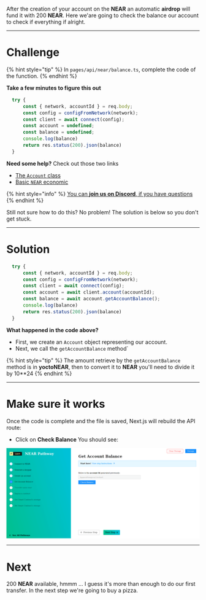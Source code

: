 After the creation of your account on the **NEAR** an automatic **airdrop** will fund it with 200 **NEAR**. Here we'are going to check the balance our account to check if everything if alright.

------------------------

# Challenge

{% hint style="tip" %}
In `pages/api/near/balance.ts`, complete the code of the function.
{% endhint %}

**Take a few minutes to figure this out**

```typescript
  try {
      const { network, accountId } = req.body;
      const config = configFromNetwork(network);       
      const client = await connect(config);
      const account = undefined;
      const balance = undefined;
      console.log(balance)
      return res.status(200).json(balance)
  }
```

**Need some help?** Check out those two links
* [The `Account` class](https://near.github.io/near-api-js/classes/account.account-1.html)  
* [Basic `NEAR` economic](https://docs.near.org/docs/concepts/gas)

{% hint style="info" %}
[You can **join us on Discord**, if you have questions](https://discord.gg/fszyM7K)
{% endhint %}

Still not sure how to do this? No problem! The solution is below so you don't get stuck.

------------------------

# Solution

```typescript
  try {
      const { network, accountId } = req.body;
      const config = configFromNetwork(network);       
      const client = await connect(config);
      const account = await client.account(accountId);
      const balance = await account.getAccountBalance();
      console.log(balance)
      return res.status(200).json(balance)
  }
```

**What happened in the code above?**
* First, we create an `Account` object representing our account.
* Next, we call the `getAccountBalance` method` 

{% hint style="tip" %}
The amount retrieve by the `getAccountBalance` method is in **yoctoNEAR**, then to convert it to **NEAR** you'll need to divide it by 10**24 
{% endhint %}


------------------------

# Make sure it works

Once the code is complete and the file is saved, Next.js will rebuild the API route: 
* Click on **Check Balance** 
You should see:

![](../../../.gitbook/assets/pathways/near/near-balance.gif)

-----------------------------

# Next

200 **NEAR** available, hmmm ... I guess it's more than enough to do our first transfer. In the next step we're going to buy a pizza.
